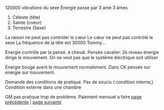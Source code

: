120000 vibrations du sexe 
Énergie passe par 3 ame
3 âmes 
1. Céleste (tête)
2. Sainte (coeur)
3. Terrestre (Sexe)

La raison ne peut pas contrôler le cœur
Le cœur ne peut pas contrôlé le sexe
La fréquence de la tête est 30000
Tommy…

Énergie contrôle par la pensé. é cheval. Pensée cavalier. 
2è niveau énergie dirige le mouvement. 
On ne veut pas que le système électrique soit utiliser

Énergie bouge avent le mouvement normalement. 
Dans CK pensée sur énergie sur mouvement.

Demande des conditions de pratique. Pas de soucis ( condition interne,)
Condition externe dans une chambre 

GM pas pratique trop de problème. Paiement mensuel a faire
[page précédente](2024-03-03-06.md) | [page suivante](2024-03-03-08.md)
